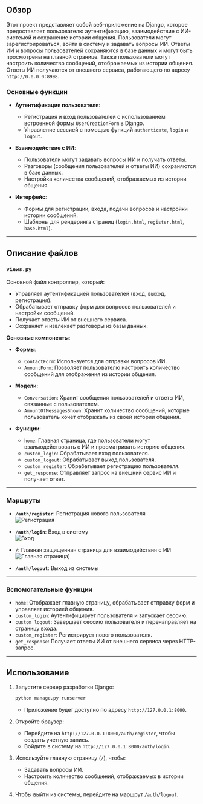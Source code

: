 ## Обзор
Этот проект представляет собой веб-приложение на Django, которое предоставляет пользователю аутентификацию, взаимодействие с ИИ-системой и сохранение истории общения. Пользователи могут зарегистрироваться, войти в систему и задавать вопросы ИИ. Ответы ИИ и вопросы пользователей сохраняются в базе данных и могут быть просмотрены на главной странице. Также пользователи могут настроить количество сообщений, отображаемых из истории общения. Ответы ИИ получаются от внешнего сервиса, работающего по адресу `http://0.0.0.0:8998`.

### Основные функции
- **Аутентификация пользователя**:
  - Регистрация и вход пользователей с использованием встроенной формы `UserCreationForm` в Django.
  - Управление сессией с помощью функций `authenticate`, `login` и `logout`.

- **Взаимодействие с ИИ**:
  - Пользователи могут задавать вопросы ИИ и получать ответы.
  - Разговоры (сообщения пользователей и ответы ИИ) сохраняются в базе данных.
  - Настройка количества сообщений, отображаемых из истории общения.

- **Интерфейс**:
  - Формы для регистрации, входа, подачи вопросов и настройки истории сообщений.
  - Шаблоны для рендеринга страниц (`login.html`, `register.html`, `base.html`).

---

## Описание файлов

### `views.py`
Основной файл контроллер, который:
- Управляет аутентификацией пользователей (вход, выход, регистрация).
- Обрабатывает отправку форм для вопросов пользователей и настройки сообщений.
- Получает ответы ИИ от внешнего сервиса.
- Сохраняет и извлекает разговоры из базы данных.

**Основные компоненты**:
- **Формы**:
  - `ContactForm`: Используется для отправки вопросов ИИ.
  - `AmountForm`: Позволяет пользователю настроить количество сообщений для отображения из истории общения.
  
- **Модели**:
  - `Conversation`: Хранит сообщения пользователей и ответы ИИ, связанные с пользователем.
  - `AmountOfMessagesShown`: Хранит количество сообщений, которые пользователь хочет отображать из своей истории общения.

- **Функции**:
  - `home`: Главная страница, где пользователи могут взаимодействовать с ИИ и просматривать историю общения.
  - `custom_login`: Обрабатывает вход пользователя.
  - `custom_logout`: Обрабатывает выход пользователя.
  - `custom_register`: Обрабатывает регистрацию пользователя.
  - `get_response`: Отправляет запрос на внешний сервис ИИ и получает ответ.

---

### Маршруты

- **`/auth/register`**: Регистрация нового пользователя  
  ![Регистрация](https://post-images.org/download/194.113.153.253-desk/LUVwjhs01733996045.png)

- **`/auth/login`**: Вход в систему  
  ![Вход](https://post-images.org/download/194.113.153.253-desk/ZRvKLVzO1733996095.png)

- **`/`**: Главная защищенная страница для взаимодействия с ИИ  
  ![Главная страница](https://post-images.org/download/194.113.153.253-desk/VTPua7MH1733996139.png))  

- **`/auth/logout`**: Выход из системы

---

### Вспомогательные функции
- `home`: Отображает главную страницу, обрабатывает отправку форм и управляет историей общения.
- `custom_login`: Аутентифицирует пользователя и запускает сессию.
- `custom_logout`: Завершает сессию пользователя и перенаправляет на страницу входа.
- `custom_register`: Регистрирует нового пользователя.
- `get_response`: Получает ответы ИИ от внешнего сервиса через HTTP-запрос.

---

## Использование

1. Запустите сервер разработки Django:
   ```bash
   python manage.py runserver
   ```
   - Приложение будет доступно по адресу `http://127.0.0.1:8000`.

2. Откройте браузер:
   - Перейдите на `http://127.0.0.1:8000/auth/register`, чтобы создать учетную запись.
   - Войдите в систему на `http://127.0.0.1:8000/auth/login`.

3. Используйте главную страницу (`/`), чтобы:
   - Задавать вопросы ИИ.
   - Настроить количество сообщений, отображаемых в истории общения.

4. Чтобы выйти из системы, перейдите на маршрут `/auth/logout`.
